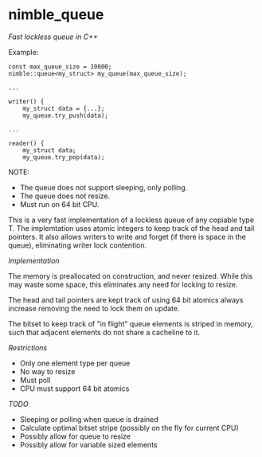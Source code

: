 # nimble_queue

*Fast lockless queue in C++*

Example:

	const max_queue_size = 10000;
	nimble::queue<my_struct> my_queue(max_queue_size);

	...

	writer() {
		my_struct data = {...};
		my_queue.try_push(data);

	...

	reader() {
		my_struct data;
		my_queue.try_pop(data);

NOTE:
* The queue does not support sleeping, only polling.
* The queue does not resize.
* Must run on 64 bit CPU.

This is a very fast implementation of a lockless queue of any copiable type T.
The implemtation uses atomic integers to keep track of the head and tail pointers.
It also allows writers to write and forget (if there is space in the queue),
eliminating writer lock contention.

_Implementation_

The memory is preallocated on construction, and never resized. While this may
waste some space, this eliminates any need for locking to resize.

The head and tail pointers are kept track of using 64 bit atomics always increase
removing the need to lock them on update. 

The bitset to keep track of "in flight" queue elements is striped in memory,
such that adjacent elements do not share a cacheline to it.

_Restrictions_
* Only one element type per queue
* No way to resize
* Must poll
* CPU must support 64 bit atomics

_TODO_
* Sleeping or polling when queue is drained
* Calculate optimal bitset stripe (possibly on the fly for current CPU)
* Possibly allow for queue to resize
* Possibly allow for variable sized elements







